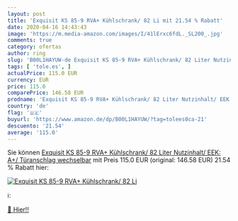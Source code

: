 ```yaml
---
layout: post
title: 'Exquisit KS 85-9 RVA+ Kühlschrank/ 82 Li mit 21.54 % Rabatt'
date: 2020-04-16 14:43:43
image: 'https://m.media-amazon.com/images/I/41lErxc6fdL._SL200_.jpg'
comments: true
category: ofertas
author: ring
slug: 'B00L1HAYUW-de Exquisit KS 85-9 RVA+ Kühlschrank/ 82 Liter Nutzinhalt/...'
tags: [ 'tole.es', ]
actualPrice: 115.0 EUR
currency: EUR
price: 115.0
comparePrice: 146.58 EUR
prodname: 'Exquisit KS 85-9 RVA+ Kühlschrank/ 82 Liter Nutzinhalt/ EEK: A+/ Türanschlag wechselbar'
country: 'de'
flag: '🇩🇪'
buyurl: 'https://www.amazon.de/dp/B00L1HAYUW/?tag=tolees0ca-21'
descuento: '21.54'
average: '115.0'
---
```


Sie können [Exquisit KS 85-9 RVA+ Kühlschrank/ 82 Liter Nutzinhalt/ EEK: A+/ Türanschlag wechselbar](https://www.amazon.de/dp/B00L1HAYUW/?tag=tolees0ca-21) mit Preis 115.0 EUR (original: 146.58 EUR) 21.54 % Rabatt hier:

[![Exquisit KS 85-9 RVA+ Kühlschrank/ 82 Li](https://m.media-amazon.com/images/I/41lErxc6fdL._SL200_.jpg)](https://www.amazon.de/dp/B00L1HAYUW/?tag=tolees0ca-21)

ℹ️:


[🛒 Hier!!](https://www.amazon.de/dp/B00L1HAYUW/?tag=tolees0ca-21)
